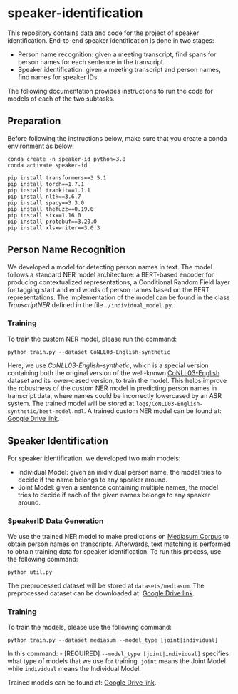 # speaker-identification

This repository contains data and code for the project of speaker identification. End-to-end speaker identification is done in two stages:
- Person name recognition: given a meeting transcript, find spans for person names for each sentence in the transcript.
- Speaker identification: given a meeting transcript and person names, find names for speaker IDs.

The following documentation provides instructions to run the code for models of each of the two subtasks.

## Preparation

Before following the instructions below, make sure that you create a conda environment as below:
```
conda create -n speaker-id python=3.8
conda activate speaker-id

pip install transformers==3.5.1
pip install torch==1.7.1
pip install trankit==1.1.1
pip install nltk==3.6.7
pip install spacy==3.3.0
pip install thefuzz==0.19.0
pip install six==1.16.0
pip install protobuf==3.20.0 
pip install xlsxwriter==3.0.3
```

## Person Name Recognition
We developed a model for detecting person names in text. The model follows a standard NER model architecture: a BERT-based encoder for producing contextualized representations, a Conditional Random Field layer for tagging start and end words of person names based on the BERT representations. The implementation of the model can be found in the class *TranscriptNER* defined in the file `./individual_model.py`.

### Training
To train the custom NER model, please run the command:
```
python train.py --dataset CoNLL03-English-synthetic
```
Here, we use *CoNLL03-English-synthetic*, which is a special version containing both the original version of the well-known [CoNLL03-English](https://huggingface.co/datasets/conll2003) dataset and its lower-cased version, to train the model. This helps improve the robustness of the custom NER model in predicting person names in transcript data, where names could be incorrectly lowercased by an ASR system. The trained model will be stored at `logs/CoNLL03-English-synthetic/best-model.mdl`. A trained custom NER model can be found at: [Google Drive link](https://drive.google.com/file/d/1qHtFnjENHR6cOZJX1-wDzvLOTIM580dY/view?usp=sharing).


## Speaker Identification
For speaker identification, we developed two main models:
- Individual Model: given an inidividual person name, the model tries to decide if the name belongs to any speaker around.
- Joint Model: given a sentence containing multiple names, the model tries to decide if each of the given names belongs to any speaker around.

### SpeakerID Data Generation
We use the trained NER model to make predictions on [Mediasum Corpus](https://github.com/zcgzcgzcg1/MediaSum) to obtain person names on transcripts. Afterwards, text matching is performed to obtain training data for speaker identification. To run this process, use the following command:

```
python util.py
```
The preprocessed dataset will be stored at `datasets/mediasum`. The preprocessed dataset can be downloaded at: [Google Drive link](https://drive.google.com/file/d/1yfbFL2NtKcVFgslGGgGzh8jjRUbl5Afz/view?usp=sharing).

### Training
To train the models, please use the following command:
```
python train.py --dataset mediasum --model_type [joint|individual] 
```
In this command:
    - [REQUIRED] `--model_type [joint|individual]` specifies what type of models that we use for training. `joint` means the Joint Model while `individual` means the Individual Model.

Trained models can be found at: [Google Drive link](https://drive.google.com/file/d/1qHtFnjENHR6cOZJX1-wDzvLOTIM580dY/view?usp=sharing).
